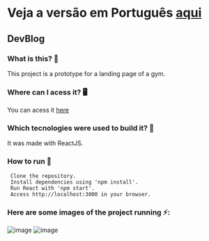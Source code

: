 # Veja a versão em Português <a href="README-ptbr.md">aqui</a>

## DevBlog

### What is this? 🤔 
This project is a prototype for a landing page of a gym.

### Where can I acess it? 🖥
You can acess it <a href="https://gaiagym.netlify.app/">here</a>

### Which tecnologies were used to build it? 🚀 
It was made with ReactJS.

### How to run 🏃

     Clone the repository.
     Install dependencies using 'npm install'.
     Run React with 'npm start'.
     Access http://localhost:3000 in your browser.
    
### Here are some images of the project running ⚡️: 
![image](https://github.com/RuanEmanuell/gaiagym/assets/113607857/ed4a2551-69f7-4087-8fbd-2d32f50586af)
![image](https://github.com/RuanEmanuell/gaiagym/assets/113607857/07043e37-b37a-427f-93fa-9ca8776b51fb)


